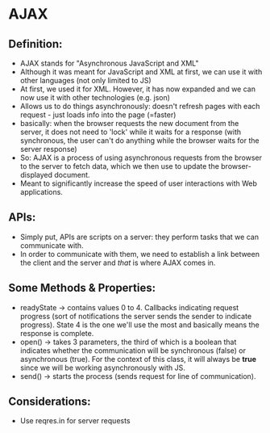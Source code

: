 # AJAX

## Definition:

- AJAX stands for "Asynchronous JavaScript and XML"
- Although it was meant for JavaScript and XML at first, we can use it with other languages (not only limited to JS)
- At first, we used it for XML. However, it has now expanded and we can now use it with other technologies (e.g. json)
- Allows us to do things asynchronously: doesn't refresh pages with each request - just loads info into the page (=faster)
- basically: when the browser requests the new document from the server, it does not need to 'lock' while it waits for a response (with synchronous, the user can't do anything while the browser waits for the server response)
- So: AJAX is a process of using asynchronous requests from the browser to the server to fetch data, which we then use to update the browser-displayed document.
- Meant to significantly increase the speed of user interactions with Web applications.

## APIs:

- Simply put, APIs are scripts on a server: they perform tasks that we can communicate with. 
- In order to communicate with them, we need to establish a link between the client and the server and <i>that</i> is where AJAX comes in.

## Some Methods & Properties:

- readyState -> contains values 0 to 4. Callbacks indicating request progress (sort of notifications the server sends the sender to indicate progress). State 4 is the one we'll use the most and basically means the response is complete.
- open() -> takes 3 parameters, the third of which is a boolean that indicates whether the communication will be synchronous (false) or asynchronous (true). For the context of this class, it will always be <b>true</b> since we will be working asynchronously with JS.
- send() -> starts the process (sends request for line of communication).

## Considerations:

- Use reqres.in for server requests